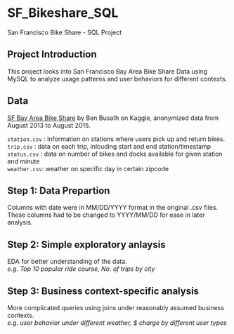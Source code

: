 # SF_Bikeshare_SQL
San Francisco Bike Share - SQL Project

## Project Introduction
This project looks into San Francisco Bay Area Bike Share Data using MySQL to analyze usage patterns and user behaviors for different contexts.

## Data
[SF Bay Area Bike Share](https://www.kaggle.com/datasets/benhamner/sf-bay-area-bike-share) by Ben Busath on Kaggle, anonymized data from August 2013 to August 2015.

`station.csv` : information on stations where users pick up and return bikes.  
`trip.csv` : data on each trip, inlcuding start and end station/timestamp  
`status.csv` : data on number of bikes and docks available for given station and minute  
`weather.csv`: weather on specific day in certain zipcode  

## Step 1: Data Prepartion
Columns with date were in MM/DD/YYYY format in the original .csv files.  
These columns had to be changed to YYYY/MM/DD for ease in later analysis.

## Step 2: Simple exploratory anlaysis
EDA for better understanding of the data.  
_e.g. Top 10 popular ride course, No. of trips by city_  

## Step 3: Business context-specific analysis
More complicated queries using joins under reasonably assumed business contexts.  
_e.g. user behavior under different weather, $ charge by different user types_ 


